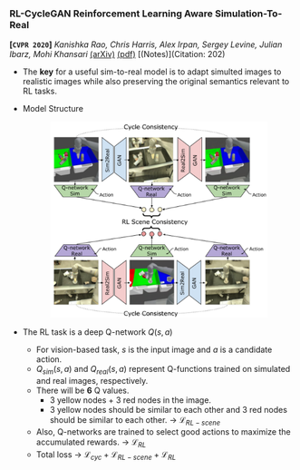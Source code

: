 ### **RL-CycleGAN Reinforcement Learning Aware Simulation-To-Real**
 **[`CVPR 2020`]** *Kanishka Rao, Chris Harris, Alex Irpan, Sergey Levine, Julian Ibarz, Mohi Khansari* [(arXiv)](http://arxiv.org/abs/2006.09001) [(pdf)](./../RL-CycleGAN%20Reinforcement%20Learning%20Aware%20Simulation-To-Real.pdf) [(Notes)](Citation: 202)


 * The **key** for a useful sim-to-real model is to adapt simulted images to realistic images while also preserving the original semantics relevant to RL tasks.  



 * Model Structure

    <p align="center">
    <img src="./../imgs/rl-cyclegan-model.png" width="80%">
    </p>

* The RL task is a deep Q-network $Q(s, a)$
  * For vision-based task, $s$ is the input image and $a$ is a candidate action. 
  * $Q_{sim}(s, a)$ and $Q_{real}(s, a)$ represent Q-functions trained on simulated and real images, respectively. 
  * There will be **6** Q values.
    * 3 yellow nodes + 3 red nodes in the image.
    * 3 yellow nodes should be similar to each other and 3 red nodes should be similar to each other.   -> $\mathcal{L}_{RL-scene}$
  * Also, Q-networks are trained to select good actions to maximize the accumulated rewards. -> $\mathcal{L}_{RL}$
  * Total loss -> $\mathcal{L}_{cyc} + \mathcal{L}_{RL-scene} + \mathcal{L}_{RL}$